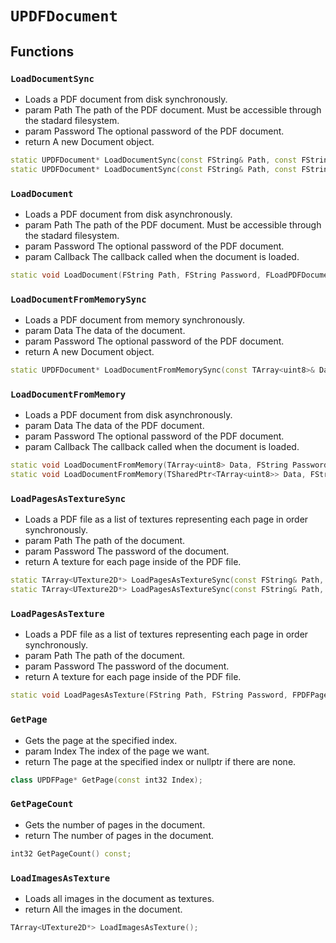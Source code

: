 # `UPDFDocument`

## Functions

### `LoadDocumentSync`
- Loads a PDF document from disk synchronously.
- param Path The path of the PDF document. Must be accessible through the stadard filesystem.
- param Password The optional password of the PDF document.
- return A new Document object.
```cpp
static UPDFDocument* LoadDocumentSync(const FString& Path, const FString& Password, FString& OutError, int32& OutErrorCode);
static UPDFDocument* LoadDocumentSync(const FString& Path, const FString& Password);
```

### `LoadDocument`
- Loads a PDF document from disk asynchronously.
- param Path The path of the PDF document. Must be accessible through the stadard filesystem.
- param Password The optional password of the PDF document.
- param Callback The callback called when the document is loaded.
```cpp
static void LoadDocument(FString Path, FString Password, FLoadPDFDocumentCallback Callback);
```

### `LoadDocumentFromMemorySync`
- Loads a PDF document from memory synchronously.
- param Data The data of the document.
- param Password The optional password of the PDF document.
- return A new Document object.

```cpp
static UPDFDocument* LoadDocumentFromMemorySync(const TArray<uint8>& Data, const FString& Password, FString& OutError, int32& OutErrorCode);
```

### `LoadDocumentFromMemory`
- Loads a PDF document from disk asynchronously.
- param Data The data of the PDF document. 
- param Password The optional password of the PDF document.
- param Callback The callback called when the document is loaded.

```cpp
static void LoadDocumentFromMemory(TArray<uint8> Data, FString Password, FLoadPDFDocumentCallback Callback);
static void LoadDocumentFromMemory(TSharedPtr<TArray<uint8>> Data, FString Password, FLoadPDFDocumentCallback Callback);
```

### `LoadPagesAsTextureSync`
- Loads a PDF file as a list of textures representing each page in order synchronously.
- param Path The path of the document.
- param Password The password of the document.
- return A texture for each page inside of the PDF file.

```cpp
static TArray<UTexture2D*> LoadPagesAsTextureSync(const FString& Path, const FString& Password, const FPDFPageParameters& PageParams, FString& OutError, int32& OutErrorCode);
static TArray<UTexture2D*> LoadPagesAsTextureSync(const FString& Path, const FString& Password, const FPDFPageParameters& PageParams);
```

### `LoadPagesAsTexture`
- Loads a PDF file as a list of textures representing each page in order synchronously.
- param Path The path of the document.
- param Password The password of the document.
- return A texture for each page inside of the PDF file.

```cpp
static void LoadPagesAsTexture(FString Path, FString Password, FPDFPageParameters PageParams, FLoadPDFPagesCallback Callback);
```

### `GetPage`
- Gets the page at the specified index.
- param Index The index of the page we want.
- return The page at the specified index or nullptr if there are none.

```cpp
class UPDFPage* GetPage(const int32 Index);
```

### `GetPageCount`
- Gets the number of pages in the document.
- return The number of pages in the document.

```cpp
int32 GetPageCount() const;
```

### `LoadImagesAsTexture`
- Loads all images in the document as textures.
- return All the images in the document.

```cpp
TArray<UTexture2D*> LoadImagesAsTexture();
```


